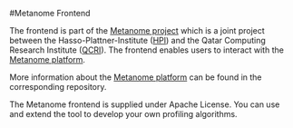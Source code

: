 #Metanome Frontend

The frontend is part of the [Metanome project](https://hpi.de/naumann/projects/data-profiling-and-analytics/metanome-data-profiling.html) 
which is a joint project between the Hasso-Plattner-Institute ([HPI](http://www.hpi.de)) and the Qatar Computing Research Institute ([QCRI](http://www.qcri.org)).
The frontend enables users to interact with the [Metanome platform](https://github.com/HPI-Information-Systems/Metanome).

More information about the [Metanome platform](https://github.com/HPI-Information-Systems/Metanome) can be found in the corresponding 
repository.

The Metanome frontend is supplied under Apache License. You can use and extend the tool to develop your own profiling algorithms. 
